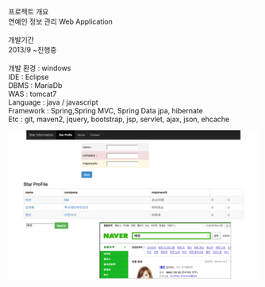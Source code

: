 <p>
프로젝트 개요<br/>
연예인 정보 관리 Web Application <br/><br/>
개발기간<br/>
  2013/9 ~진행중<br/><br/>
개발 환경 : windows<br/>
IDE : Eclipse<br/>
DBMS : MariaDb<br/>
WAS : tomcat7<br/>
Language : java / javascript <br/>
Framework : Spring,Spring MVC, Spring Data jpa, hibernate <br/>
Etc : git, maven2, jquery, bootstrap, jsp, servlet, ajax, json, ehcache <br/>
</p>

![alt tag](screenshot/screenshot1.png)

